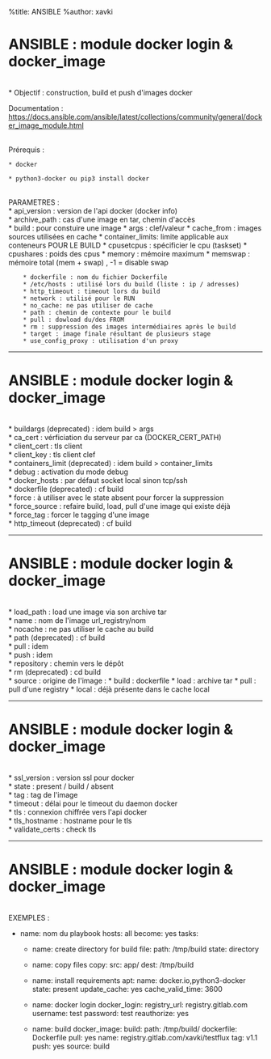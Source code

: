%title: ANSIBLE
%author: xavki


# ANSIBLE : module docker login & docker_image


<br>
* Objectif : construction, build et push d'images docker

Documentation :
https://docs.ansible.com/ansible/latest/collections/community/general/docker_image_module.html

<br>
Prérequis :

	* docker

	* python3-docker ou pip3 install docker

<br>
PARAMETRES :

<br>
* api_version : version de l'api docker (docker info)

<br>
* archive_path : cas d'une image en tar, chemin d'accès

<br>
* build : pour constuire une image
		* args : clef/valeur
		* cache_from : images sources utilisées en cache
		* container_limits: limite applicable aux conteneurs POUR LE BUILD
					* cpusetcpus : spécificier le cpu (taskset)
					* cpushares : poids des cpus
					* memory : mémoire maximum
					* memswap : mémoire total (mem + swap) , -1 = disable swap

		* dockerfile : nom du fichier Dockerfile
		* /etc/hosts : utilisé lors du build (liste : ip / adresses)
		* http_timeout : timeout lors du build
		* network : utilisé pour le RUN
		* no_cache: ne pas utiliser de cache
		* path : chemin de contexte pour le build
		* pull : dowload du/des FROM
		* rm : suppression des images intermédiaires après le build
		* target : image finale résultant de plusieurs stage
		* use_config_proxy : utilisation d'un proxy

------------------------------------------------------------------------------------------------------

# ANSIBLE : module docker login & docker_image



<br>
* buildargs (deprecated) : idem build > args

<br>
* ca_cert : vérficiation du serveur par ca (DOCKER_CERT_PATH)

<br>
* client_cert : tls client

<br>
* client_key : tls client clef 

<br>
* containers_limit (deprecated) : idem build > container_limits
				
<br>
* debug : activation du mode debug

<br>
* docker_hosts : par défaut socket local sinon tcp/ssh

<br>
* dockerfile (deprecated) : cf build

<br>
* force : à utiliser avec le state absent pour forcer la suppression

<br>
* force_source : refaire build, load, pull d'une image qui existe déjà

<br>
* force_tag : forcer le tagging d'une image

<br>
* http_timeout (deprecated) : cf build

------------------------------------------------------------------------------------------------------

# ANSIBLE : module docker login & docker_image


<br>
* load_path : load une image via son archive tar

<br>
* name : nom de l'image url_registry/nom

<br>
* nocache : ne pas utiliser le cache au build

<br>
* path (deprecated) : cf build

<br>
* pull : idem

<br>
* push : idem

<br>
* repository : chemin vers le dépôt

<br>
* rm (deprecated) : cd build

<br>
* source : origine de l'image :
		* build : dockerfile
		* load : archive tar
		* pull : pull d'une registry
		* local : déjà présente dans le cache local

------------------------------------------------------------------------------------------------------

# ANSIBLE : module docker login & docker_image


<br>
* ssl_version : version ssl pour docker

<br>
* state : present / build / absent

<br>
* tag : tag de l'image

<br>
* timeout : délai pour le timeout du daemon docker

<br>
* tls : connexion chiffrée vers l'api docker

<br>
* tls_hostname : hostname pour le tls

<br>
* validate_certs : check tls


------------------------------------------------------------------------------------------------------

# ANSIBLE : module docker login & docker_image


<br>
EXEMPLES :



- name: nom du playbook
  hosts: all
  become: yes
  tasks:

  - name: create directory for build
    file:
      path: /tmp/build
      state: directory

  - name: copy files
    copy:
      src: app/
      dest: /tmp/build

  - name: install requirements
    apt:
      name: docker.io,python3-docker
      state: present
      update_cache: yes
      cache_valid_time: 3600

  - name: docker login
    docker_login:
      registry_url: registry.gitlab.com
      username: test
      password: test
      reauthorize: yes
  
  - name: build
    docker_image:
      build:
        path: /tmp/build/
        dockerfile: Dockerfile
        pull: yes
      name: registry.gitlab.com/xavki/testflux
      tag: v1.1
      push: yes
      source: build
 



